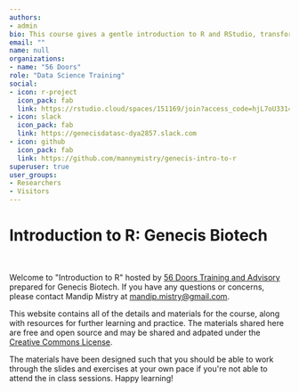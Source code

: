 ```yaml
---
authors:
- admin
bio: This course gives a gentle introduction to R and RStudio, transforming and visualizing data with the tidyverse, and the basics of R Markdown.
email: ""
name: null
organizations:
- name: "56 Doors"
role: "Data Science Training"
social:
- icon: r-project
  icon_pack: fab
  link: https://rstudio.cloud/spaces/151169/join?access_code=hjL7oU33148M2opDX3VeJI25DC5LqJZkkbYJuQd5
- icon: slack
  icon_pack: fab
  link: https://genecisdatasc-dya2857.slack.com
- icon: github
  icon_pack: fab
  link: https://github.com/mannymistry/genecis-intro-to-r
superuser: true
user_groups:
- Researchers
- Visitors
---
```


# Introduction to R: Genecis Biotech

<br>

Welcome to "Introduction to R" hosted by [56 Doors Training and Advisory](https://56doors.com/) prepared for Genecis Biotech. If you have any questions or concerns, please contact Mandip Mistry at [mandip.mistry@gmail.com](mailto:mandip.mistry@gmail.com).

This website contains all of the details and materials for the course, along with resources for further learning and practice. The materials shared here are free and open source and may be shared and adpated under the [Creative Commons License](https://creativecommons.org/licenses/by/4.0/). 

The materials have been designed such that you should be able to work through the slides and exercises at your own pace if you're not able to attend the in class sessions. Happy learning! 




